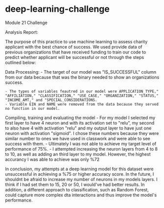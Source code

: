 # deep-learning-challenge
Module 21 Challenge

Analysis Report:

The purpose of this practice to use machine learning to assess charity applicant with the best chance of success. We used provide data of previous organizations that have received funding to train our code to predict whether applicant will be successful or not through the steps outlined below:

Data Processing:
    - The target of our model was "IS_SUCCESSFUL" column from our data because that was the binary needed to show an organizations success.

    - The types of variables feautred in our model were APPLICATION_TYPE," "AFFILIATION," "CLASSIFICATION," "USE_CASE," "ORGANIZATION," "STATUS," "INCOME_AMT," and "SPECIAL_CONSIDERATIONS.
    - Variable EIN and NAME were removed from the data because they served no function in our model.

Compiling, training and evaluating the model
    - For my model I selected my first layer to have 4 neuron and with its activation set to "relu", my second to also have 4 with activation "relu" and my output layer to have just one neuron with activation "sigmoid". I chose these numbers because they were similar number to ones we have used in classwork and were able to see success with them.
    - Ultimately I was not able to achieve my target level of performance of 75%.
    - I attempted increasing the neuron layers from 4 to 8 to 10, as well as adding an third layer to my model. However, the highest accurancy I was able to achieve was only %72

In conclusion, my attempts at a deep learning model for this dataset were unsuccessful in achieving a %75 or higher accuracy score. In the future, I shouldnt be afraid to increase my number of neurons in my models layers. I think if I had set them to 15, 20 or 50, I would've had better results. In addition, a different approach to classification, such as Random Forest, could capture more complex dta interactions and thus improve the model's performance. 


